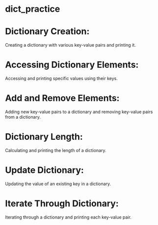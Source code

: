 # dict_practice

# Dictionary Creation:

Creating a dictionary with various key-value pairs and printing it.

# Accessing Dictionary Elements:

Accessing and printing specific values using their keys.

# Add and Remove Elements:

Adding new key-value pairs to a dictionary and removing key-value pairs from a dictionary.

# Dictionary Length:

Calculating and printing the length of a dictionary.

# Update Dictionary:

Updating the value of an existing key in a dictionary.

# Iterate Through Dictionary:

Iterating through a dictionary and printing each key-value pair.

